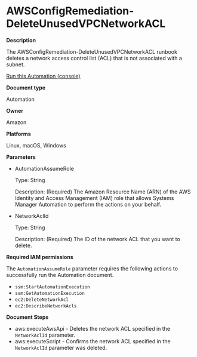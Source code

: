 # AWSConfigRemediation\-DeleteUnusedVPCNetworkACL<a name="automation-aws-delete-vpc-nacl"></a>

**Description**

The AWSConfigRemediation\-DeleteUnusedVPCNetworkACL runbook deletes a network access control list \(ACL\) that is not associated with a subnet\.

[Run this Automation \(console\)](https://console.aws.amazon.com/systems-manager/automation/execute/AWSConfigRemediation-DeleteUnusedVPCNetworkACL)

**Document type**

Automation

**Owner**

Amazon

**Platforms**

Linux, macOS, Windows

**Parameters**
+ AutomationAssumeRole

  Type: String

  Description: \(Required\) The Amazon Resource Name \(ARN\) of the AWS Identity and Access Management \(IAM\) role that allows Systems Manager Automation to perform the actions on your behalf\.
+ NetworkAclId

  Type: String

  Description: \(Required\) The ID of the network ACL that you want to delete\.

**Required IAM permissions**

The `AutomationAssumeRole` parameter requires the following actions to successfully run the Automation document\.
+ `ssm:StartAutomationExecution`
+ `ssm:GetAutomationExecution`
+ `ec2:DeleteNetworkAcl`
+ `ec2:DescribeNetworkAcls`

**Document Steps**
+ aws:executeAwsApi \- Deletes the network ACL specified in the `NetworkAclId` parameter\.
+ aws:executeScript \- Confirms the network ACL specified in the `NetworkAclId` parameter was deleted\.